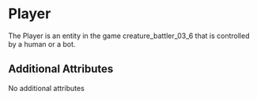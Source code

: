 # Player

The Player is an entity in the game creature_battler_03_6 that is controlled by a human or a bot. 

## Additional Attributes

No additional attributes